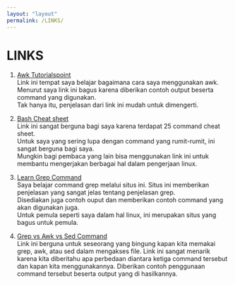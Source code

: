 ```yaml
---
layout: "layout"
permalink: /LINKS/
---
```


# LINKS

1. [Awk Tutorialspoint](https://www.tutorialspoint.com/awk/index.htm)  
Link ini tempat saya belajar bagaimana cara saya menggunakan awk.  
Menurut saya link ini bagus karena diberikan contoh output beserta command yang digunakan.  
Tak hanya itu, penjelasan dari link ini mudah untuk dimengerti.

2. [Bash Cheat sheet](https://www.educative.io/blog/bash-shell-command-cheat-sheet)  
Link ini sangat berguna bagi saya karena terdapat 25 command cheat sheet.  
Untuk saya yang sering lupa dengan command yang rumit-rumit, ini sangat berguna bagi saya.  
Mungkin bagi pembaca yang lain bisa menggunakan link ini untuk membantu mengerjakan berbagai hal dalam pengerjaan linux.

3. [Learn Grep Command](https://phoenixnap.com/kb/grep-command-linux-unix-examples)  
Saya belajar command grep melalui situs ini. Situs ini memberikan penjelasan yang sangat jelas tentang penjelasan grep.  
Disediakan juga contoh ouput dan memberikan contoh command yang akan digunakan juga.  
Untuk pemula seperti saya dalam hal linux, ini merupakan situs yang bagus untuk pemula.  

4. [Grep vs Awk vs Sed Command](https://techviewleo.com/awk-vs-grep-vs-sed-commands-in-linux/)  
Link ini berguna untuk seseorang yang bingung kapan kita memakai grep, awk, atau sed dalam mengakses file.
Link ini sangat menarik karena kita diberitahu apa perbedaan diantara ketiga command tersebut dan kapan kita menggunakannya.
Diberikan contoh penggunaan command tersebut beserta output yang di hasilkannya.

